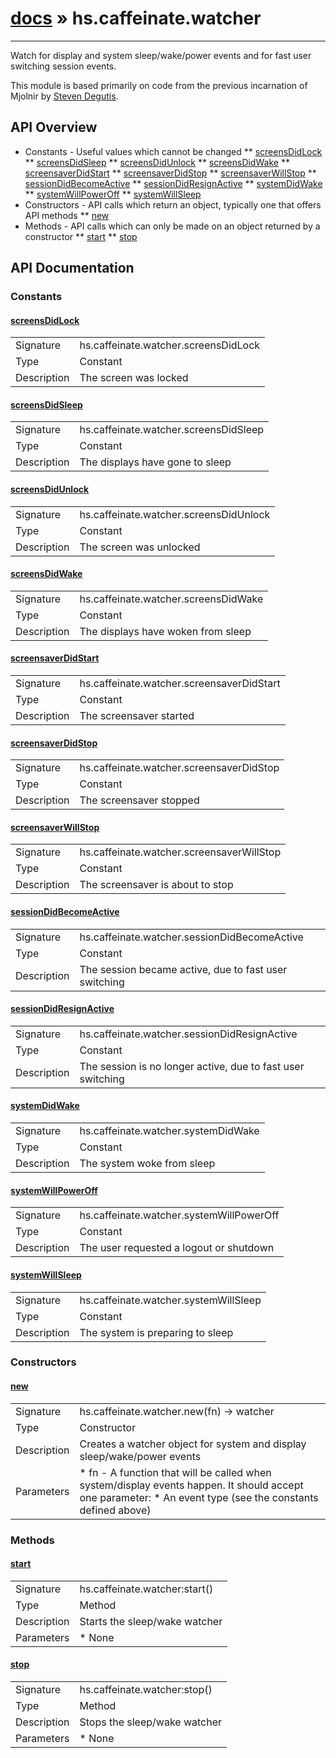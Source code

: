 # [docs](index.md) » hs.caffeinate.watcher
---

Watch for display and system sleep/wake/power events
and for fast user switching session events.

This module is based primarily on code from the previous incarnation of Mjolnir by [Steven Degutis](https://github.com/sdegutis/).

## API Overview
* Constants - Useful values which cannot be changed
** [screensDidLock](#screensDidLock)
** [screensDidSleep](#screensDidSleep)
** [screensDidUnlock](#screensDidUnlock)
** [screensDidWake](#screensDidWake)
** [screensaverDidStart](#screensaverDidStart)
** [screensaverDidStop](#screensaverDidStop)
** [screensaverWillStop](#screensaverWillStop)
** [sessionDidBecomeActive](#sessionDidBecomeActive)
** [sessionDidResignActive](#sessionDidResignActive)
** [systemDidWake](#systemDidWake)
** [systemWillPowerOff](#systemWillPowerOff)
** [systemWillSleep](#systemWillSleep)
* Constructors - API calls which return an object, typically one that offers API methods
** [new](#new)
* Methods - API calls which can only be made on an object returned by a constructor
** [start](#start)
** [stop](#stop)

## API Documentation

### Constants

#### [screensDidLock](#screensDidLock)
| | |
|-|-|
| Signature   | hs.caffeinate.watcher.screensDidLock  |
| Type        | Constant |
| Description | The screen was locked |

#### [screensDidSleep](#screensDidSleep)
| | |
|-|-|
| Signature   | hs.caffeinate.watcher.screensDidSleep  |
| Type        | Constant |
| Description | The displays have gone to sleep |

#### [screensDidUnlock](#screensDidUnlock)
| | |
|-|-|
| Signature   | hs.caffeinate.watcher.screensDidUnlock  |
| Type        | Constant |
| Description | The screen was unlocked |

#### [screensDidWake](#screensDidWake)
| | |
|-|-|
| Signature   | hs.caffeinate.watcher.screensDidWake  |
| Type        | Constant |
| Description | The displays have woken from sleep |

#### [screensaverDidStart](#screensaverDidStart)
| | |
|-|-|
| Signature   | hs.caffeinate.watcher.screensaverDidStart  |
| Type        | Constant |
| Description | The screensaver started |

#### [screensaverDidStop](#screensaverDidStop)
| | |
|-|-|
| Signature   | hs.caffeinate.watcher.screensaverDidStop  |
| Type        | Constant |
| Description | The screensaver stopped |

#### [screensaverWillStop](#screensaverWillStop)
| | |
|-|-|
| Signature   | hs.caffeinate.watcher.screensaverWillStop  |
| Type        | Constant |
| Description | The screensaver is about to stop |

#### [sessionDidBecomeActive](#sessionDidBecomeActive)
| | |
|-|-|
| Signature   | hs.caffeinate.watcher.sessionDidBecomeActive  |
| Type        | Constant |
| Description | The session became active, due to fast user switching |

#### [sessionDidResignActive](#sessionDidResignActive)
| | |
|-|-|
| Signature   | hs.caffeinate.watcher.sessionDidResignActive  |
| Type        | Constant |
| Description | The session is no longer active, due to fast user switching |

#### [systemDidWake](#systemDidWake)
| | |
|-|-|
| Signature   | hs.caffeinate.watcher.systemDidWake  |
| Type        | Constant |
| Description | The system woke from sleep |

#### [systemWillPowerOff](#systemWillPowerOff)
| | |
|-|-|
| Signature   | hs.caffeinate.watcher.systemWillPowerOff  |
| Type        | Constant |
| Description | The user requested a logout or shutdown |

#### [systemWillSleep](#systemWillSleep)
| | |
|-|-|
| Signature   | hs.caffeinate.watcher.systemWillSleep  |
| Type        | Constant |
| Description | The system is preparing to sleep |

### Constructors

#### [new](#new)
| | |
|-|-|
| Signature   | hs.caffeinate.watcher.new(fn) -> watcher  |
| Type        | Constructor |
| Description | Creates a watcher object for system and display sleep/wake/power events |
| Parameters |  * fn - A function that will be called when system/display events happen. It should accept one parameter:  * An event type (see the constants defined above) | | Returns |  * An `hs.caffeinate.watcher` object | 
### Methods

#### [start](#start)
| | |
|-|-|
| Signature   | hs.caffeinate.watcher:start()  |
| Type        | Method |
| Description | Starts the sleep/wake watcher |
| Parameters |  * None | | Returns |  * An `hs.caffeinate.watcher` object | 
#### [stop](#stop)
| | |
|-|-|
| Signature   | hs.caffeinate.watcher:stop()  |
| Type        | Method |
| Description | Stops the sleep/wake watcher |
| Parameters |  * None | | Returns |  * An `hs.caffeinate.watcher` object | 